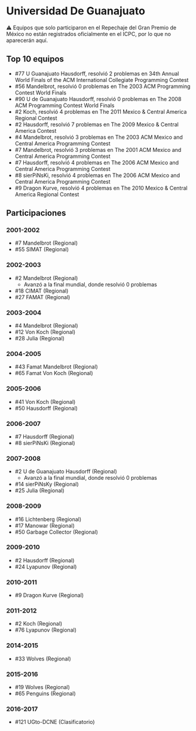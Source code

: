 # Universidad De Guanajuato

:warning: Equipos que solo participaron en el Repechaje del Gran Premio de México no están registrados oficialmente en el ICPC, por lo que no aparecerán aquí.

## Top 10 equipos

- #77 U Guanajuato Hausdorff, resolvió 2 problemas en 34th Annual World Finals of the ACM International Collegiate Programming Contest
- #56 Mandelbrot, resolvió 0 problemas en The 2003 ACM Programming Contest World Finals
- #90 U de Guanajuato Hausdorff, resolvió 0 problemas en The 2008 ACM Programming Contest World Finals
- #2 Koch, resolvió 4 problemas en The 2011 Mexico & Central America Regional Contest
- #2 Hausdorff, resolvió 7 problemas en The 2009 Mexico & Central America Contest
- #4 Mandelbrot, resolvió 3 problemas en The 2003 ACM Mexico and Central America Programming Contest
- #7 Mandelbrot, resolvió 3 problemas en The 2001 ACM Mexico and Central America Programming Contest
- #7 Hausdorff, resolvió 4 problemas en The 2006 ACM Mexico and Central America Programming Contest
- #8 sierPiNsKi, resolvió 4 problemas en The 2006 ACM Mexico and Central America Programming Contest
- #9 Dragon Kurve, resolvió 4 problemas en The 2010 Mexico & Central America Regional Contest

## Participaciones

### 2001-2002

- #7 Mandelbrot (Regional)
- #55 SIMAT (Regional)

### 2002-2003

- #2 Mandelbrot (Regional)
  - Avanzó a la final mundial, donde resolvió 0 problemas
- #18 CIMAT (Regional)
- #27 FAMAT (Regional)

### 2003-2004

- #4 Mandelbrot (Regional)
- #12 Von Koch (Regional)
- #28 Julia (Regional)

### 2004-2005

- #43 Famat Mandelbrot (Regional)
- #65 Famat Von Koch (Regional)

### 2005-2006

- #41 Von Koch (Regional)
- #50 Hausdorff (Regional)

### 2006-2007

- #7 Hausdorff (Regional)
- #8 sierPiNsKi (Regional)

### 2007-2008

- #2 U de Guanajuato Hausdorff (Regional)
  - Avanzó a la final mundial, donde resolvió 0 problemas
- #14 sierPiNsKy (Regional)
- #25 Julia (Regional)

### 2008-2009

- #16 Lichtenberg (Regional)
- #17 Manowar (Regional)
- #50 Garbage Collector (Regional)

### 2009-2010

- #2 Hausdorff (Regional)
- #24 Lyapunov (Regional)

### 2010-2011

- #9 Dragon Kurve (Regional)

### 2011-2012

- #2 Koch (Regional)
- #76 Lyapunov (Regional)

### 2014-2015

- #33 Wolves (Regional)

### 2015-2016

- #19 Wolves (Regional)
- #65 Penguins (Regional)

### 2016-2017

- #121 UGto-DCNE (Clasificatorio)



